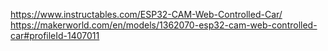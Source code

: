 https://www.instructables.com/ESP32-CAM-Web-Controlled-Car/
https://makerworld.com/en/models/1362070-esp32-cam-web-controlled-car#profileId-1407011
